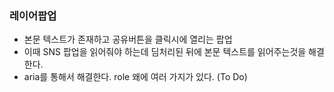 ### 레이어팝업
- 본문 텍스트가 존재하고 공유버튼을 클릭시에 열리는 팝업
- 이때 SNS 팝업을 읽어줘야 하는데 딤처리된 뒤에 본문 텍스트를 읽어주는것을 해결한다.
- aria를 통해서 해결한다. role 왜에 여러 가지가 있다.
(To Do)